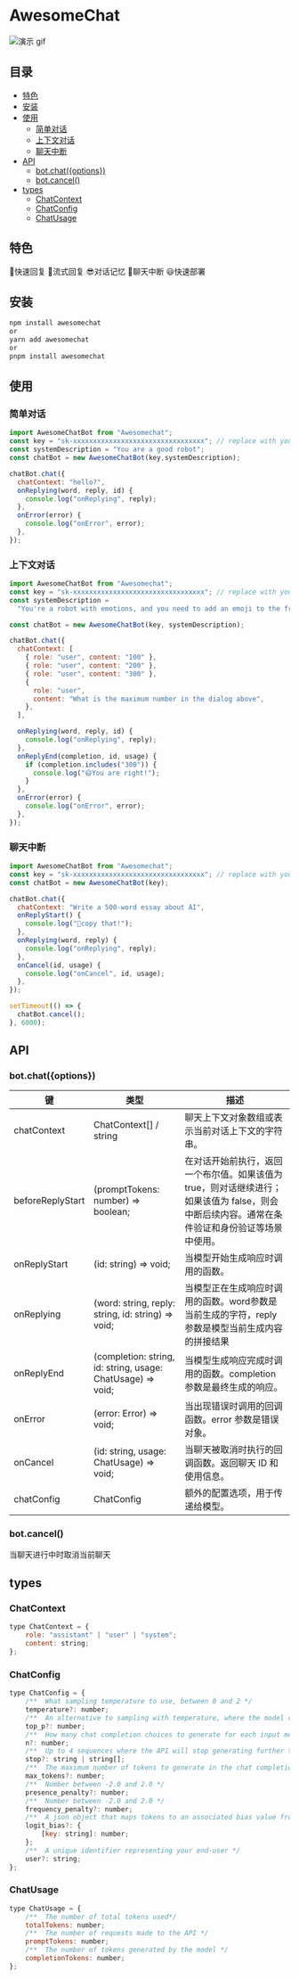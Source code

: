# AwesomeChat

![演示 gif](/demochat.gif)

## 目录

- [特色](#%E7%89%B9%E8%89%B2)
- [安装](#%E5%AE%89%E8%A3%85)
- [使用](#%E4%BD%BF%E7%94%A8)
  - [简单对话](#%E7%AE%80%E5%8D%95%E5%AF%B9%E8%AF%9D)
  - [上下文对话](#%E4%B8%8A%E4%B8%8B%E6%96%87%E5%AF%B9%E8%AF%9D)
  - [聊天中断](#%E8%81%8A%E5%A4%A9%E4%B8%AD%E6%96%AD)
- [API](#api)
  - [bot.chat({options})](#botchatoptions)
  - [bot.cancel()](#botcancel)
- [types](#types)
  - [ChatContext](#chatcontext)
  - [ChatConfig](#chatconfig)
  - [ChatUsage](#chatusage)

## 特色

🚀快速回复
🤖流式回复
😎对话记忆
👏聊天中断
😃快速部署

## 安装

```bash
npm install awesomechat
or
yarn add awesomechat
or
pnpm install awesomechat
```

## 使用

### 简单对话

```js
import AwesomeChatBot from "Awesomechat";
const key = "sk-xxxxxxxxxxxxxxxxxxxxxxxxxxxxxxxxx"; // replace with your key
const systemDescription = "You are a good robot";
const chatBot = new AwesomeChatBot(key,systemDescription);

chatBot.chat({
  chatContext: "hello?",
  onReplying(word, reply, id) {
    console.log("onReplying", reply);
  },
  onError(error) {
    console.log("onError", error);
  },
});
```

### 上下文对话

```js
import AwesomeChatBot from "Awesomechat";
const key = "sk-xxxxxxxxxxxxxxxxxxxxxxxxxxxxxxxxx"; // replace with your key
const systemDescription =
  "You're a robot with emotions, and you need to add an emoji to the front of each sentence to express your emotions";

const chatBot = new AwesomeChatBot(key, systemDescription);

chatBot.chat({
  chatContext: [
    { role: "user", content: "100" },
    { role: "user", content: "200" },
    { role: "user", content: "300" },
    {
      role: "user",
      content: "What is the maximum number in the dialog above",
    },
  ],

  onReplying(word, reply, id) {
    console.log("onReplying", reply);
  },
  onReplyEnd(completion, id, usage) {
    if (completion.includes("300")) {
      console.log("😄You are right!");
    }
  },
  onError(error) {
    console.log("onError", error);
  },
});
```

### 聊天中断

```js
import AwesomeChatBot from "Awesomechat";
const key = "sk-xxxxxxxxxxxxxxxxxxxxxxxxxxxxxxxxx"; // replace with your key
const chatBot = new AwesomeChatBot(key);

chatBot.chat({
  chatContext: "Write a 500-word essay about AI",
  onReplyStart() {
    console.log("🚀copy that!");
  },
  onReplying(word, reply) {
    console.log("onReplying", reply);
  },
  onCancel(id, usage) {
    console.log("onCancel", id, usage);
  },
});

setTimeout(() => {
  chatBot.cancel();
}, 6000);
```

## API

### bot.chat({options})

键 | 类型 | 描述
---|---|---
|chatContext | ChatContext[] / string |聊天上下文对象数组或表示当前对话上下文的字符串。
|beforeReplyStart |(promptTokens: number) => boolean;| 在对话开始前执行，返回一个布尔值。如果该值为 true，则对话继续进行；如果该值为 false，则会中断后续内容。通常在条件验证和身份验证等场景中使用。
|onReplyStart| (id: string) => void;| 当模型开始生成响应时调用的函数。
|onReplying| (word: string, reply: string, id: string) => void;| 当模型正在生成响应时调用的函数。word参数是当前生成的字符，reply 参数是模型当前生成内容的拼接结果
|onReplyEnd| (completion: string, id: string, usage: ChatUsage) => void;| 当模型生成响应完成时调用的函数。completion 参数是最终生成的响应。
|onError |(error: Error) => void;| 当出现错误时调用的回调函数。error 参数是错误对象。
|onCancel |(id: string, usage: ChatUsage) => void;| 当聊天被取消时执行的回调函数。返回聊天 ID 和使用信息。
|chatConfig |ChatConfig| 额外的配置选项，用于传递给模型。

### bot.cancel()

当聊天进行中时取消当前聊天

## types

### ChatContext

```js
type ChatContext = {
    role: "assistant" | "user" | "system";
    content: string;
};
```

### ChatConfig

```js
type ChatConfig = {
    /**  What sampling temperature to use, between 0 and 2 */
    temperature?: number;
    /**  An alternative to sampling with temperature, where the model considers the results of the tokens with top_p probability mass */
    top_p?: number;
    /**  How many chat completion choices to generate for each input message */
    n?: number;
    /**  Up to 4 sequences where the API will stop generating further tokens */
    stop?: string | string[];
    /**  The maximum number of tokens to generate in the chat completion */
    max_tokens?: number;
    /**  Number between -2.0 and 2.0 */
    presence_penalty?: number;
    /**  Number between -2.0 and 2.0 */
    frequency_penalty?: number;
    /**  A json object that maps tokens to an associated bias value from -100 to 100 */
    logit_bias?: {
        [key: string]: number;
    };
    /**  A unique identifier representing your end-user */
    user?: string;
};
```

### ChatUsage

```js
type ChatUsage = {
    /**  The number of total tokens used*/
    totalTokens: number;
    /**  The number of requests made to the API */
    promptTokens: number;
    /**  The number of tokens generated by the model */
    completionTokens: number;
};
```
